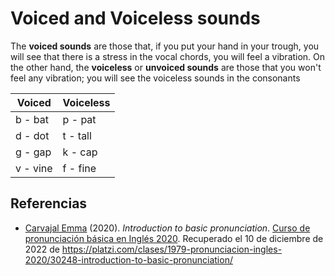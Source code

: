 # Voiced and Voiceless sounds

The **voiced sounds**  are those that, if you put your hand in your trough, you will see that there is a stress in the vocal chords, you will feel a vibration. On the other hand, the **voiceless** or **unvoiced sounds** are those that you won't feel any vibration; you will see the voiceless sounds in the consonants

| Voiced   | Voiceless |
| -------- | --------- |
| b - bat  | p - pat   |
| d - dot  | t - tall  |
| g - gap  | k - cap   |
| v - vine | f - fine  |

## Referencias

- [Carvajal Emma](https://platzi.com/profes/emma-carvajal/) (2020). _Introduction to basic pronunciation_. [Curso de pronunciación básica en Inglés 2020](https://platzi.com/clases/old/pronunciacion-ingles-2020/). Recuperado el 10 de diciembre de 2022 de https://platzi.com/clases/1979-pronunciacion-ingles-2020/30248-introduction-to-basic-pronunciation/